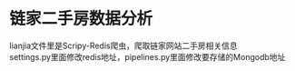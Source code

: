 # 链家二手房数据分析
lianjia文件里是Scripy-Redis爬虫，爬取链家网站二手房相关信息  
settings.py里面修改redis地址，pipelines.py里面修改要存储的Mongodb地址
